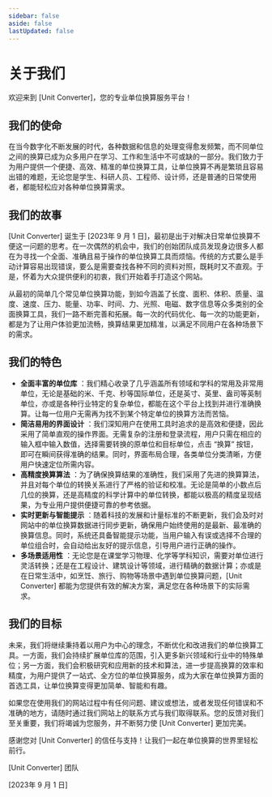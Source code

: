 ```yaml
---
sidebar: false
aside: false
lastUpdated: false
---
```

# 关于我们

欢迎来到 [Unit Converter]，您的专业单位换算服务平台！

## 我们的使命

在当今数字化不断发展的时代，各种数据和信息的处理变得愈发频繁，而不同单位之间的换算已成为众多用户在学习、工作和生活中不可或缺的一部分。我们致力于为用户提供一个便捷、高效、精准的单位换算工具，让单位换算不再是繁琐且容易出错的难题，无论您是学生、科研人员、工程师、设计师，还是普通的日常使用者，都能轻松应对各种单位换算需求。

## 我们的故事

[Unit Converter] 诞生于 [2023年 9 月 1 日]，最初是出于对解决日常单位换算不便这一问题的思考。在一次偶然的机会中，我们的创始团队成员发现身边很多人都在为寻找一个全面、准确且易于操作的单位换算工具而烦恼。传统的方式要么是手动计算容易出现错误，要么是需要查找各种不同的资料对照，既耗时又不直观。于是，怀着为大众提供便利的初衷，我们开始着手打造这个网站。

从最初的简单几个常见单位换算功能，到如今涵盖了长度、面积、体积、质量、温度、速度、压力、能量、功率、时间、力、光照、电磁、数字信息等众多类别的全面换算工具，我们一路不断完善和拓展。每一次的代码优化、每一次的功能更新，都是为了让用户体验更加流畅，换算结果更加精准，以满足不同用户在各种场景下的需求。

## 我们的特色

  * **全面丰富的单位库** ：我们精心收录了几乎涵盖所有领域和学科的常用及非常用单位，无论是基础的米、千克、秒等国际单位，还是英寸、英里、盎司等英制单位，亦或是各种行业特定的复杂单位，都能在这个平台上找到并进行准确换算。让每一位用户无需再为找不到某个特定单位的换算方法而苦恼。
  * **简洁易用的界面设计** ：我们深知用户在使用工具时追求的是高效和便捷，因此采用了简单直观的操作界面。无需复杂的注册和登录流程，用户只需在相应的输入框中输入数值，选择需要转换的原单位和目标单位，点击 “换算” 按钮，即可在瞬间获得准确的结果。同时，界面布局合理，各类单位分类清晰，方便用户快速定位所需内容。
  * **高精度换算算法** ：为了确保换算结果的准确性，我们采用了先进的换算算法，并且对每个单位的转换关系进行了严格的验证和校准。无论是简单的小数点后几位的换算，还是高精度的科学计算中的单位转换，都能以极高的精度呈现结果，为专业用户提供便捷可靠的参考依据。
  * **实时更新与智能提示** ：随着科技的发展和计量标准的不断更新，我们会及时对网站中的单位换算数据进行同步更新，确保用户始终使用的是最新、最准确的换算信息。同时，系统还具备智能提示功能，当用户输入有误或选择不合理的单位组合时，会自动给出友好的提示信息，引导用户进行正确的操作。
  * **多场景适用性** ：无论您是在课堂学习物理、化学等学科知识，需要对单位进行灵活转换；还是在工程设计、建筑设计等领域，进行精确的数据计算；亦或是在日常生活中，如烹饪、旅行、购物等场景中遇到单位换算问题，[Unit Converter] 都能为您提供有效的解决方案，满足您在各种场景下的实际需求。

## 我们的目标

未来，我们将继续秉持着以用户为中心的理念，不断优化和改进我们的单位换算工具。一方面，我们会持续扩展单位库的范围，引入更多新兴领域和行业中的特殊单位；另一方面，我们会积极研究和应用新的技术和算法，进一步提高换算的效率和精度，为用户提供了一站式、全方位的单位换算服务，成为大家在单位换算方面的首选工具，让单位换算变得更加简单、智能和有趣。

如果您在使用我们的网站过程中有任何问题、建议或想法，或者发现任何错误和不准确的地方，请随时通过我们网站上的联系方式与我们取得联系。您的反馈对我们至关重要，我们将竭诚为您服务，并不断努力使 [Unit Converter] 更加完美。

感谢您对 [Unit Converter] 的信任与支持！让我们一起在单位换算的世界里轻松前行。

[Unit Converter] 团队

[2023年 9 月 1 日]
